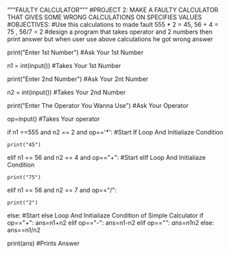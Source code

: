 """FAULTY CALCULATOR"""
#PROJECT 2: MAKE A FAULTY CALCULATOR THAT GIVES SOME WRONG CALCULATIONS ON SPECIFIES VALUES
#OBJECTIVES:
#Use this calculations to made fault 555 * 2 = 45, 56 + 4 = 75 , 56/7 = 2
#design a program that takes operator and 2 numbers then print answer but when user use above calculations he got wrong answer


print("Enter 1st Number")                   #Ask Your 1st Number

n1 = int(input())                           #Takes Your 1st Number

print("Enter 2nd Number")                   #Ask Your 2nt Number

n2 = int(input())                           #Takes Your 2nd Number

print("Enter The Operator You Wanna Use")   #Ask Your Operator

op=input()                                  #Takes Your operator

if n1 ==555 and n2 == 2 and op=='*':        #Start If Loop And Initialiaze Condition

    print("45")

elif n1 == 56 and n2 == 4 and op=="+":      #Start elIf Loop And Initialiaze Condition

    print("75")

elif n1 == 56 and n2 == 7 and op=="/":      

    print("2")

else:                                       #Start else Loop And Initialiaze Condition of Simple Calculator
    if op=="+":
        ans=n1+n2
    elif op=="-":
        ans=n1-n2
    elif op=="*":
        ans=n1*n2
    else:
        ans==n1/n2

print(ans)                                  #Prints Answer
